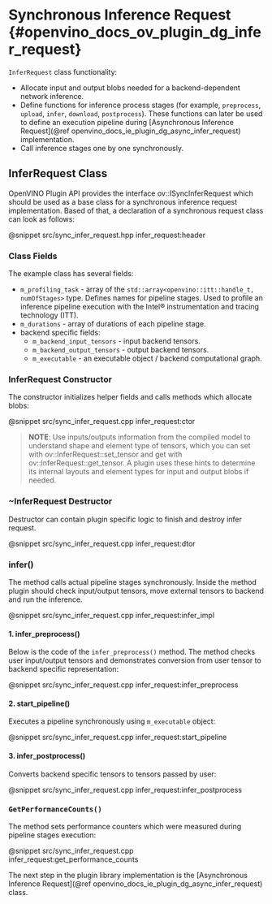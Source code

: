 # Synchronous Inference Request {#openvino_docs_ov_plugin_dg_infer_request}

`InferRequest` class functionality:
- Allocate input and output blobs needed for a backend-dependent network inference.
- Define functions for inference process stages (for example, `preprocess`, `upload`, `infer`, `download`, `postprocess`). These functions can later be used to define an execution pipeline during [Asynchronous Inference Request](@ref openvino_docs_ie_plugin_dg_async_infer_request) implementation.
- Call inference stages one by one synchronously.

InferRequest Class
------------------------

OpenVINO Plugin API provides the interface ov::ISyncInferRequest which should be 
used as a base class for a synchronous inference request implementation. Based of that, a declaration 
of a synchronous request class can look as follows: 

@snippet src/sync_infer_request.hpp infer_request:header

### Class Fields

The example class has several fields:

- `m_profiling_task` - array of the `std::array<openvino::itt::handle_t, numOfStages>` type. Defines names for pipeline stages. Used to profile an inference pipeline execution with the Intel® instrumentation and tracing technology (ITT).
- `m_durations` - array of durations of each pipeline stage.
- backend specific fields:
    - `m_backend_input_tensors` - input backend tensors.
    - `m_backend_output_tensors` - output backend tensors.
	- `m_executable` - an executable object / backend computational graph.

### InferRequest Constructor

The constructor initializes helper fields and calls methods which allocate blobs:

@snippet src/sync_infer_request.cpp infer_request:ctor

> **NOTE**: Use inputs/outputs information from the compiled model to understand shape and element type of tensors, which you can set with ov::InferRequest::set_tensor and get with ov::InferRequest::get_tensor. A plugin uses these hints to determine its internal layouts and element types for input and output blobs if needed. 

### ~InferRequest Destructor

Destructor can contain plugin specific logic to finish and destroy infer request.

@snippet src/sync_infer_request.cpp infer_request:dtor

### infer()

The method calls actual pipeline stages synchronously. Inside the method plugin should check input/output tensors, move external tensors to backend and run the inference.

@snippet src/sync_infer_request.cpp infer_request:infer_impl

#### 1. infer_preprocess()

Below is the code of the `infer_preprocess()` method. The method checks user input/output tensors and demonstrates conversion from user tensor to backend specific representation:

@snippet src/sync_infer_request.cpp infer_request:infer_preprocess

#### 2. start_pipeline()

Executes a pipeline synchronously using `m_executable` object:

@snippet src/sync_infer_request.cpp infer_request:start_pipeline

#### 3. infer_postprocess()

Converts backend specific tensors to tensors passed by user:

@snippet src/sync_infer_request.cpp infer_request:infer_postprocess

### `GetPerformanceCounts()`

The method sets performance counters which were measured during pipeline stages execution:

@snippet src/sync_infer_request.cpp infer_request:get_performance_counts

The next step in the plugin library implementation is the [Asynchronous Inference Request](@ref openvino_docs_ie_plugin_dg_async_infer_request) class.
